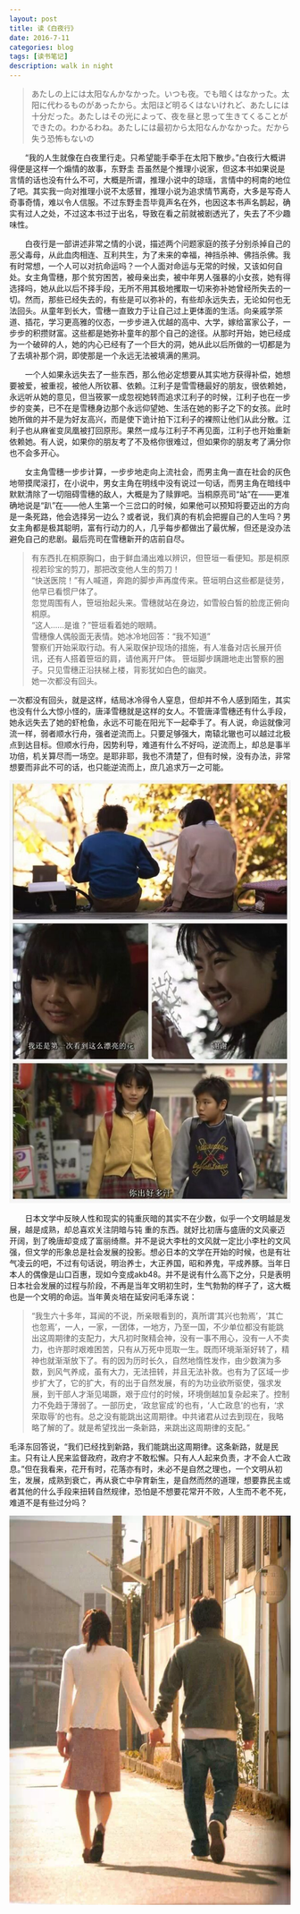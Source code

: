 ```yaml
---
layout: post
title: 读《白夜行》
date: 2016-7-11
categories: blog
tags: [读书笔记]
description: walk in night
---
```


> あたしの上には太阳なんかなかった。いつも夜。でも暗くはなかった。太阳に代わるものがあったから。太阳ほど明るくはないけれど、あたしには十分だった。あたしはその光によって、夜を昼と思って生きてくることができたの。わかるわね。あたしには最初から太阳なんかなかった。だから失う恐怖もないの


&emsp;&emsp;“我的人生就像在白夜里行走。只希望能手牵手在太阳下散步。”白夜行大概讲得便是这样一个煽情的故事，东野圭
吾虽然是个推理小说家，但这本书如果说是言情的话也没有什么不可，大概是所谓，推理小说中的琼瑶，言情中的柯南的地位了吧。其实我一向对推理小说不太感冒，推理小说为追求情节离奇，大多是写奇人奇事奇情，难以令人信服。不过东野圭吾毕竟声名在外，也因这本书声名鹊起，确实有过人之处，不过这本书过于出名，导致在看之前就被剧透光了，失去了不少趣味性。


&emsp;&emsp;白夜行是一部讲述非常之情的小说，描述两个问题家庭的孩子分别杀掉自己的恶父毒母，从此血肉相连、互利共生，为了未来的幸福，神挡杀神、佛挡杀佛。我有时常想，一个人可以对抗命运吗？一个人面对命运与无常的时候，又该如何自处。女主角雪穗，那个贫穷困苦，被母亲出卖，被中年男人强暴的小女孩，她有得选择吗，她从此以后不择手段，无所不用其极地攫取一切来弥补她曾经所失去的一切。然而，那些已经失去的，有些是可以弥补的，有些却永远失去，无论如何也无法回头。从童年到长大，雪穗一直致力于让自己过上更体面的生活。向亲戚学茶道、插花，学习更高雅的仪态，一步步进入优越的高中、大学，嫁给富家公子，一步步的积攒财富。这些都是她弥补童年的那个自己的途径。从那时开始，她已经成为一个破碎的人，她的内心已经有了一个巨大的洞，她从此以后所做的一切都是为了去填补那个洞，即使那是一个永远无法被填满的黑洞。

&emsp;&emsp;一个人如果永远失去了一些东西，那么他必定想要从其实地方获得补偿，她想要被爱，被重视，被他人所钦慕、依赖。江利子是雪雪穗最好的朋友，很依赖她，永远听从她的意见，但当筱冢一成忽视她转而追求江利子的时候，江利子也在一步步的变美，已不在是雪穗身边那个永远仰望她、生活在她的影子之下的女孩。此时她所做的并不是为好友高兴，而是使下诡计拍下江利子的裸照让他们从此分散。江利子也从麻雀变凤凰被打回原形。果然一成与江利子不再见面，江利子也开始重新依赖她。有人说，如果你的朋友考了不及格你很难过，但如果你的朋友考了满分你也不会多开心。

&emsp;&emsp;女主角雪穗一步步计算，一步步地走向上流社会，而男主角一直在社会的灰色地带摸爬滚打，在小说中，男女主角在明线中没有说过一句话，而男主角在暗线中默默清除了一切阻碍雪穗的敌人，大概是为了赎罪吧。当桐原亮司“站”在——更准确地说是“趴”在——他人生第一个三岔口的时候，如果他可以预知将要迈出的方向是一条死路，他会选择另一边么？或者说，我们真的有机会把握自己的人生吗？男女主角都是极其聪明，富有行动力的人，几乎每步都做出了最优解，但还是没办法避免自己的悲剧。最后亮司在雪穗新开的店前自尽。     

> 有东西扎在桐原胸口，由于鲜血涌出难以辨识，但笹垣一看便知。那是桐原视若珍宝的剪刀，那把改变他人生的剪刀！      
“快送医院！”有人喊道，奔跑的脚步声再度传来。笹垣明白这些都是徒劳，他早已看惯尸体了。       
忽觉周围有人，笹垣抬起头来。雪穗就站在身边，如雪般白皙的脸庞正俯向桐原。    
“这人……是谁？”笹垣看着她的眼睛。               
雪穗像人偶般面无表情。她冰冷地回答：“我不知道”                   
警察们开始采取行动。有人采取保护现场的措施，有人准备对店长展开侦讯，还有人搭着笹垣的肩，请他离开尸体。 
笹垣脚步蹒跚地走出警察的圈子。只见雪穗正沿扶梯上楼，背影犹如白色的幽灵。             
她一次都没有回头。                  

一次都没有回头，就是这样，结局冰冷得令人窒息，但却并不令人感到陌生，其实也没有什么大惊小怪的，唐泽雪穗就是这样的女人。不管唐泽雪穗还有什么手段，她永远失去了她的虾枪鱼，永远不可能在阳光下一起牵手了。有人说，命运就像河流一样，弱者顺水行舟，强者逆流而上。只要足够强大，南辕北辙也可以越过北极点到达目标。但顺水行舟，因势利导，难道有什么不好吗，逆流而上，却总是事半功倍，机关算尽而一场空。是耶非耶，我也不清楚了，但有时候，没有办法，非常想要而非此不可的话，也只能逆流而上，庶几追求万一之可能。


![](https://raw.githubusercontent.com/whuhan2013/ImageRepertory/master/blog/blog8.jpg)

&emsp;&emsp;日本文学中反映人性和现实的钝重灰暗的其实不在少数，似乎一个文明越是发展，越是成熟，却总喜欢关注阴暗与钝
重的东西。就好比初唐与盛唐的文风豪迈开阔，到了晚唐却变成了富丽绮爢。并不是说大李杜的文风就一定比小李杜的文风强，但文学的形象总是社会发展的投影。想必日本的文学在开始的时候，也是有壮气凌云的吧，不过有句话说，明治养士，大正养国，昭和养鬼，平成养豚。当年日本人的偶像是山口百惠，现如今变成akb48。并不是说有什么高下之分，只是表明日本社会发展的过程与阶段，不再是当年文明初生时，生气勃勃的样子了，这大概也是一个文明的命运。当年黄炎培在延安问毛泽东说：

> “我生六十多年，耳闻的不说，所亲眼看到的，真所谓‘其兴也勃焉’，‘其亡也忽焉’，一人，一家，一团体，一地方，乃至一国，不少单位都没有能跳出这周期律的支配力，大凡初时聚精会神，没有一事不用心，没有一人不卖力，也许那时艰难困苦，只有从万死中觅取一生。既而环境渐渐好转了，精神也就渐渐放下了。有的因为历时长久，自然地惰性发作，由少数演为多数，到风气养成，虽有大力，无法扭转，并且无法补救。也有为了区域一步步扩大了，它的扩大，有的出于自然发展，有的为功业欲所驱使，强求发展，到干部人才渐见竭蹶，艰于应付的时候，环境倒越加复杂起来了。控制力不免趋于薄弱了。一部历史，‘政怠宦成’的也有，‘人亡政息’的也有，‘求荣取辱’的也有。总之没有能跳出这周期律。中共诸君从过去到现在，我略略了解的了。就是希望找出一条新路，来跳出这周期律的支配。”

毛泽东回答说，“我们已经找到新路，我们能跳出这周期律。这条新路，就是民主。只有让人民来监督政府，政府才不敢松懈。只有人人起来负责，才不会人亡政息。”但在我看来，花开有时，花落亦有时，未必不是自然之理也，一个文明从初生，发展，成熟到衰亡，再从衰亡中孕育新生，是自然而然的道理，想要靠民主或者其他的什么手段来扭转自然规律，恐怕是不想要花常开不败，人生而不老不死，难道不是有些过分吗？

![](https://raw.githubusercontent.com/whuhan2013/ImageRepertory/master/blog/blog9.jpg)